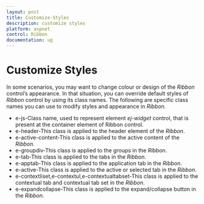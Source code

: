 ```yaml
---
layout: post
title: Customize-Styles
description: customize styles    
platform: aspnet
control: Ribbon
documentation: ug
---
```


# Customize Styles    

In some scenarios, you may want to change colour or design of the _Ribbon_ control’s appearance. In that situation, you can override default styles of _Ribbon_ control by using its class names. The following are specific class names you can use to modify styles and appearance in _Ribbon_.

* e-js-Class name, used to represent element _ej-widget_ control, that is present at the container element of Ribbon control.
* e-header-This class is applied to the header element of the _Ribbon_.
* e-active-content-This class is applied to the active content of the _Ribbon_.
* e-groupdiv-This class is applied to the groups in the _Ribbon_.
* e-tab-This class is applied to the tabs in the _Ribbon_.
* e-apptab-This class is applied to the application tab in the _Ribbon_.
* e-active-This class is applied to the active or selected tab in the _Ribbon_.
* e-contextliset,e-contextul,e-contextualtabset-This class is applied to the contextual tab and contextual tab set in the _Ribbon_.
* e-expandcollapse-This class is applied to the expand/collapse button in the _Ribbon_.



